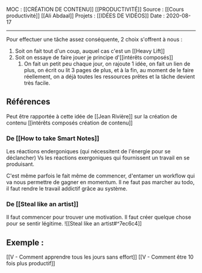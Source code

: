 MOC : [[CRÉATION DE CONTENU]] [[PRODUCTIVITÉ]]
Source : [[Cours productivité]] [[Ali Abdaal]]
Projets : [[IDÉES DE VIDÉOS]]
Date : 2020-08-17
***

Pour effectuer une tâche assez conséquente, 2 choix s'offrent à nous :
1. Soit on fait tout d'un coup, auquel cas c'est un [[Heavy Lift]]
2. Soit on essaye de faire jouer je principe d'[[intérêts composés]]
	1. On fait un petit peu chaque jour, on rajoute 1 idée, on fait un lien de plus, on écrit ou lit 3 pages de plus, et à la fin, au moment de le faire réellement, on a déjà toutes les ressources prêtes et la tâche devient très facile.


## Références 
Peut être rapportée à cette idée de [[Jean Rivière]] sur la création de contenu [[intérêts composés création de contenu]]

### De [[How to take Smart Notes]]
Les réactions endergoniques (qui nécessitent de l'énergie pour se déclancher)
Vs les réactions exergoniques qui fournissent un travail en se produisant. 

C'est même parfois le fait même de commencer, d'entamer un workflow qui va nous permettre de gagner en momentum.
Il ne faut pas marcher au todo, il faut rendre le travail addictif grâce au système.

### De [[Steal like an artist]]
Il faut commencer pour trouver une motivation.
Il faut créer quelque chose pour se sentir légitime.
![[Steal like an artist#^7ec6c4]]


## Exemple : 
[[V -  Comment apprendre tous les jours sans effort]]
[[V - Comment être 10 fois plus productif]]